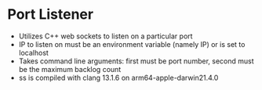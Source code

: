 # Port Listener

- Utilizes C++ web sockets to listen on a particular port
- IP to listen on must be an environment variable (namely IP) or is set to localhost
- Takes command line arguments: first must be port number, second must be the maximum backlog count
- ss is compiled with clang 13.1.6 on arm64-apple-darwin21.4.0